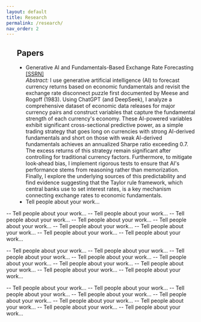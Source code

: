 ```yaml
---
layout: default
title: Research
permalink: /research/
nav_order: 2
---
```


<div style="margin-left:2em;">
  <h2>Papers</h2>
  <ul>
    <li>Generative AI and Fundamentals-Based Exchange Rate Forecasting <a href="https://papers.ssrn.com/sol3/papers.cfm?abstract_id=5228767" target="_blank" rel="noopener">
     [SSRN]</a>
     <div class="paper-abstract">
    <i> Abstract:</i>  I use generative artificial intelligence (AI) to forecast currency returns based on economic fundamentals and revisit the exchange rate disconnect puzzle first documented by Meese and Rogoff (1983). Using ChatGPT (and DeepSeek), I analyze a comprehensive dataset of economic data releases for major currency pairs and construct variables that capture the fundamental strength of each currency's economy. These AI-powered variables exhibit significant cross-sectional predictive power, as a simple trading strategy that goes long on currencies with strong AI-derived fundamentals and short on those with weak AI-derived fundamentals achieves an annualized Sharpe ratio exceeding 0.7. The excess returns of this strategy remain significant after controlling for traditional currency factors. Furthermore, to mitigate look‐ahead bias, I implement rigorous tests to ensure that AI's performance stems from reasoning rather than memorization. Finally, I explore the underlying sources of this predictability and find evidence suggesting that the Taylor rule framework, which central banks use to set interest rates, is a key mechanism connecting exchange rates to economic fundamentals.
    </div>
     </li>
    <li>Tell people about your work…</li>
    <!-- etc. -->
  </ul>
</div>






-- Tell people about your work…
-- Tell people about your work…
-- Tell people about your work…
-- Tell people about your work…
-- Tell people about your work…
-- Tell people about your work…
-- Tell people about your work…
-- Tell people about your work…
-- Tell people about your work…


-- Tell people about your work…
-- Tell people about your work…
-- Tell people about your work…
-- Tell people about your work…
-- Tell people about your work…
-- Tell people about your work…
-- Tell people about your work…
-- Tell people about your work…
-- Tell people about your work…


-- Tell people about your work…
-- Tell people about your work…
-- Tell people about your work…
-- Tell people about your work…
-- Tell people about your work…
-- Tell people about your work…
-- Tell people about your work…
-- Tell people about your work…
-- Tell people about your work…

